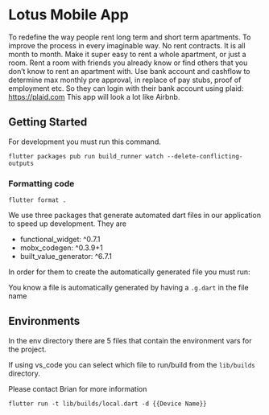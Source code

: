 # Lotus Mobile App

To redefine the way people rent long term and short term apartments. To improve the process in every imaginable way. No rent contracts. It is all month to month.
Make it super easy to rent a whole apartment, or just a room. Rent a room with friends you already know or find others that you don’t know to rent an apartment with. 
Use bank account and cashflow to determine max monthly pre approval, in replace of pay stubs, proof of employment etc. So they can login with their bank account using plaid: https://plaid.com
This app will look a lot like Airbnb. 

## Getting Started

For development you must run this command. 

```
flutter packages pub run build_runner watch --delete-conflicting-outputs
```

### Formatting code

`flutter format .`

We use three packages that generate automated dart files in our application to speed up development. They are

 - functional_widget: ^0.7.1
 - mobx_codegen: ^0.3.9+1
 - built_value_generator: ^6.7.1

In order for them to create the automatically generated file you must run: 

You know a file is automatically generated by having a `.g.dart` in the file name

## Environments
In the env directory there are 5 files that contain the environment vars for the project. 

If using vs_code you can select which file to run/build from the `lib/builds` directory.

Please contact Brian for more information

```
flutter run -t lib/builds/local.dart -d {{Device Name}}
```
